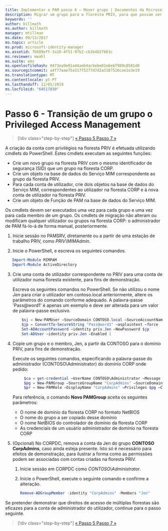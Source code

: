 ```yaml
---
title: Implementar o PAM passo 6 – Mover grupo | Documentos da Microsoft
description: Migrar um grupo para a floresta PRIV, para que possam ser geridos com Privilege Access Management.
keywords: ''
author: billmath
ms.author: billmath
manager: mtillman
ms.date: 09/13/2017
ms.topic: article
ms.prod: microsoft-identity-manager
ms.assetid: 7b689eff-3a10-4f51-97b2-cb1b4827b63c
ms.reviewer: mwahl
ms.suite: ems
ms.openlocfilehash: 0473ea9e01a44aeb4acbebe01e6e6f989c8581d0
ms.sourcegitcommit: a4f77aae75a317f5277d7d2a3187516cae1e3e19
ms.translationtype: MT
ms.contentlocale: pt-PT
ms.lasthandoff: 12/05/2019
ms.locfileid: "64517830"
---
```

# <a name="step-6--transition-a-group-to-privileged-access-management"></a>Passo 6 - Transição de um grupo o Privileged Access Management

> [!div class="step-by-step"]
> [« Passo 5 ](step-5-establish-trust-between-priv-corp-forests.md)
> [Passo 7 »](step-7-elevate-user-access.md)

A criação da conta com privilégios na floresta PRIV é efetuada utilizando cmdlets do PowerShell. Estes cmdlets executam as seguintes funções:

- Crie um novo grupo na floresta PRIV com o mesmo identificador de segurança (SID) que um grupo na floresta CORP.  
- Crie um objeto na base de dados do Serviço MIM correspondente ao grupo da floresta PRIV.  
- Para cada conta de utilizador, crie dois objetos na base de dados do Serviço MIM, correspondentes ao utilizador na floresta CORP e à nova conta de utilizador na floresta PRIV.  
- Crie um objeto de Função de PAM na base de dados do Serviço MIM.  

Os cmdlets devem ser executados uma vez para cada grupo e uma vez para cada membro de um grupo. Os cmdlets de migração não alteram ou modificam qualquer utilizador ou grupos na floresta CORP: o administrador de PAM fá-lo-á de forma manual, posteriormente.

1. Inicie sessão no PAMSRV, diretamente ou a partir de uma estação de trabalho PRIV, como *PRIV\MIMAdmin*.

2.  Inicie o PowerShell, e escreva os seguintes comandos.

```PowerShell
   Import-Module MIMPAM
   Import-Module ActiveDirectory
```

3. Crie uma conta de utilizador correspondente no PRIV para uma conta de utilizador numa floresta existente, para fins de demonstração.

   Escreva os seguintes comandos no PowerShell.  Se não utilizou o nome *Jen* para criar o utilizador em contoso.local anteriormente, altere os parâmetros do comando conforme adequado. A palavra-passe 'Pass@word1' é apenas um exemplo e deve ser alterada para um valor de palavra-passe exclusivo.

   ```PowerShell
       $sj = New-PAMUser –SourceDomain CONTOSO.local –SourceAccountName Jen
       $jp = ConvertTo-SecureString "Pass@word1" –asplaintext –force
       Set-ADAccountPassword –identity priv.Jen –NewPassword $jp
       Set-ADUser –identity priv.Jen –Enabled 1
   ```

4. Copie um grupo e o membro, Jen, a partir da CONTOSO para o domínio PRIV, para fins de demonstração.

    Execute os seguintes comandos, especificando a palavra-passe do administrador (CONTOSO\Administrator) do domínio CORP onde pedido:

   ```PowerShell
        $ca = get-credential –UserName CONTOSO\Administrator –Message "CORP forest domain admin credentials"
        $pg = New-PAMGroup –SourceGroupName "CorpAdmins" –SourceDomain CONTOSO.local                 –SourceDC CORPDC.contoso.local –Credentials $ca
        $pr = New-PAMRole –DisplayName "CorpAdmins" –Privileges $pg –Candidates $sj
   ```

    Para referência, o comando **Novo PAMGroup** aceita os seguintes parâmetros:

     -   O nome de domínio da floresta CORP no formato NetBIOS  
     -   O nome do grupo a ser copiado desse domínio  
     -   O nome NetBIOS do controlador de domínio da floresta CORP  
     -   As credenciais de um usuário administrador de domínio na floresta CORP  

5. (Opcional) No CORPDC, remova a conta da Jen do grupo **CONTOSO CorpAdmins**, caso ainda esteja presente.  Isto só é necessário para efeitos de demonstração, para ilustrar a forma como as permissões podem ser associadas com contas criadas na floresta PRIV.

   1.  Inicie sessão em CORPDC como *CONTOSO\Administrator*.

   2.  Inicie o PowerShell, execute o seguinte comando e confirme a alteração.

       ```PowerShell
       Remove-ADGroupMember -identity "CorpAdmins" -Members "Jen"
       ```


Se pretender demonstrar que direitos de acesso de múltiplas florestas são eficazes para a conta de administrador do utilizador, continue para o passo seguinte.

> [!div class="step-by-step"]
> [« Passo 5 ](step-5-establish-trust-between-priv-corp-forests.md)
> [Passo 7 »](step-7-elevate-user-access.md)
